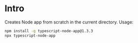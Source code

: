 # Intro

Creates Node app from scratch in the current directory. Usage:

```sh
npm install -g typescript-node-app@1.3.3
npx typescript-node-app
```
